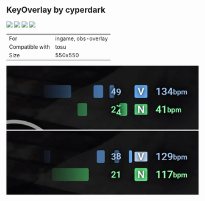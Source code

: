 ## KeyOverlay by cyperdark

<a href="https://osuck.link/redirect/https://github.com/cyperdark/osu-counters/releases/download/1.2/keyoverlay.by.cyperdark.zip" target="_blank"><img height="35" src="https://img.shields.io/badge/Download_PP_Counter-67A564?style=for-the-badge&logo=cloud&logoColor=white" /></a>  <a href="https://github.com/cyperdark" target="_blank"><img height="35" src="https://img.shields.io/badge/github-000000?style=for-the-badge&logo=github&logoColor=white" /></a>  <a href="https://twitter.com/cpol_owo" target="_blank"><img height="35" src="https://img.shields.io/badge/twitter-1DA1F2?style=for-the-badge&logo=twitter&logoColor=white" /></a>  <a href="https://discord.gg/rYHNggbhyY" target="_blank"><img height="35" src="https://img.shields.io/badge/discord-5865f2?style=for-the-badge&logo=discord&logoColor=white" /></a>  

|||
| ------------- | ------------- |
| For | ingame, obs-overlay |
| Compatible with | tosu |
| Size |  550x550 |


<img src="/.github/images/keyoverlay by cyperdark.png" /> <img src="/.github/gifs/keyoverlay by cyperdark.gif" /> 

